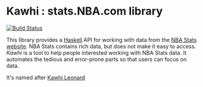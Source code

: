 # Kawhi : stats.NBA.com library

[![Build Status](https://travis-ci.org/hamsterdam/kawhi.svg?branch=development)](https://travis-ci.org/hamsterdam/kawhi)

This library provides a [Haskell](https://haskell-lang.org) API for working with data from the [NBA Stats website](http://stats.nba.com). NBA Stats contains rich data, but does not make it easy to access. *Kawhi* is a tool to help people interested working with NBA Stats data. It automates the tedious and error-prone parts so that users can focus on data.

It's named after [Kawhi Leonard](http://cdn2.vox-cdn.com/assets/5039756/Kawhi-Leonard-portrait-oil.JPG)
